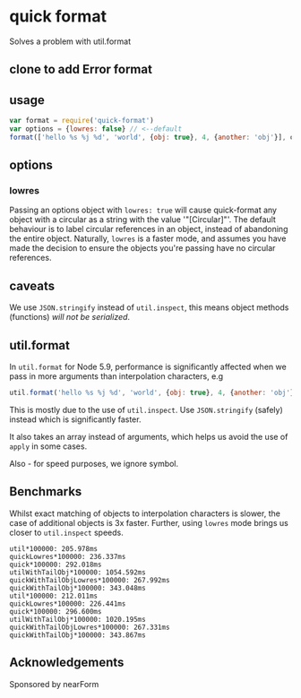 # quick format

Solves a problem with util.format

## clone to add Error format

## usage

```js
var format = require('quick-format')
var options = {lowres: false} // <--default
format(['hello %s %j %d', 'world', {obj: true}, 4, {another: 'obj'}], options)
```

## options

### lowres

Passing an options object with `lowres: true` will cause quick-format any object with a circular as a string with the value '"[Circular]"'. The default behaviour is to label
circular references in an object, instead of abandoning the entire object. Naturally, 
`lowres` is a faster mode, and assumes you have made the decision to ensure the objects
you're passing have no circular references.

## caveats

We use `JSON.stringify` instead of `util.inspect`, this means object
methods (functions) *will not be serialized*.

##  util.format

In `util.format` for Node 5.9, performance is significantly affected
when we pass in more arguments than interpolation characters, e.g

```js
util.format('hello %s %j %d', 'world', {obj: true}, 4, {another: 'obj'})
```

This is mostly due to the use of `util.inspect`. Use `JSON.stringify`
(safely) instead which is significantly faster. 

It also takes an array instead of arguments, which helps us 
avoid the use of `apply` in some cases.

Also - for speed purposes, we ignore symbol.

## Benchmarks

Whilst exact matching of objects to interpolation characters is slower,
the case of additional objects is 3x faster. Further, using `lowres` mode
brings us closer to `util.inspect` speeds.

```
util*100000: 205.978ms
quickLowres*100000: 236.337ms
quick*100000: 292.018ms
utilWithTailObj*100000: 1054.592ms
quickWithTailObjLowres*100000: 267.992ms
quickWithTailObj*100000: 343.048ms
util*100000: 212.011ms
quickLowres*100000: 226.441ms
quick*100000: 296.600ms
utilWithTailObj*100000: 1020.195ms
quickWithTailObjLowres*100000: 267.331ms
quickWithTailObj*100000: 343.867ms
```

## Acknowledgements

Sponsored by nearForm
